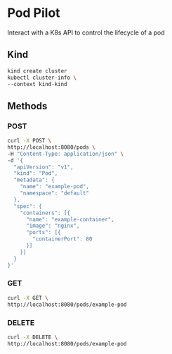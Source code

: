 # Pod Pilot
Interact with a K8s API to control the lifecycle of a pod

## Kind
```bash
kind create cluster
kubectl cluster-info \
--context kind-kind
```

## Methods
### POST
```bash
curl -X POST \
http://localhost:8080/pods \
-H "Content-Type: application/json" \
-d '{
  "apiVersion": "v1",
  "kind": "Pod",
  "metadata": {
    "name": "example-pod",
    "namespace": "default"
  },
  "spec": {
    "containers": [{
      "name": "example-container",
      "image": "nginx",
      "ports": [{
        "containerPort": 80
      }]
    }]
  }
}'
```
### GET
```bash
curl -X GET \
http://localhost:8080/pods/example-pod
```
### DELETE
```bash
curl -X DELETE \
http://localhost:8080/pods/example-pod 
```